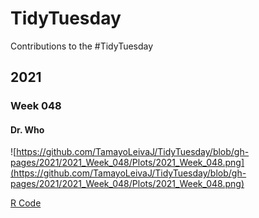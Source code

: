 # TidyTuesday
Contributions to the #TidyTuesday 

## 2021 
### Week 048
#### Dr. Who
![https://github.com/TamayoLeivaJ/TidyTuesday/blob/gh-pages/2021/2021_Week_048/Plots/2021_Week_048.png](https://github.com/TamayoLeivaJ/TidyTuesday/blob/gh-pages/2021/2021_Week_048/Plots/2021_Week_048.png)

[R Code](https://github.com/TamayoLeivaJ/TidyTuesday/blob/gh-pages/2021/2021_Week_048/2021_Week_048.R)
